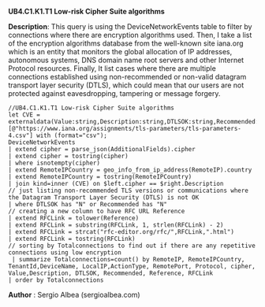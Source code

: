 **UB4.C1.K1.T1 Low-risk Cipher Suite algorithms**

**Description**: This query is using the DeviceNetworkEvents table to filter  by connections where there are encryption algorithms used.
Then, I take a list of the encryption algorithms database from the well-known site iana.org which is an entity that monitors the global allocation of IP addresses, autonomous systems, DNS domain name root servers and other Internet Protocol resources.
Finally, It list cases where there are multiple connections established using non-recommended or non-valid datagram transport layer security (DTLS), which could mean that our users are not protected against eavesdropping, tampering or message forgery. 

```
//UB4.C1.K1.T1 Low-risk Cipher Suite algorithms
let CVE = externaldata(Value:string,Description:string,DTLSOK:string,Recommended:string,Reference:string)
[@"https://www.iana.org/assignments/tls-parameters/tls-parameters-4.csv"] with (format="csv");
DeviceNetworkEvents
| extend cipher = parse_json(AdditionalFields).cipher
| extend cipher = tostring(cipher)
| where isnotempty(cipher)
| extend RemoteIPCountry = geo_info_from_ip_address(RemoteIP).country
| extend RemoteIPCountry = tostring(RemoteIPCountry)
| join kind=inner (CVE) on $left.cipher == $right.Description
// just listing non-recommended TLS versions or communications where the Datagram Transport Layer Security (DTLS) is not OK
| where DTLSOK has "N" or Recommended has "N"
// creating a new column to have RFC URL Reference
| extend RFCLink = tolower(Reference)
| extend RFCLink = substring(RFCLink, 1, strlen(RFCLink) - 2)
| extend RFCLink = strcat("rfc-editor.org/rfc/",RFCLink,".html")
| extend RFCLink = tostring(RFCLink)
// sorting by Totalconnections to find out if there are any repetitive connections using low encryption
 | summarize Totalconnections=count() by RemoteIP, RemoteIPCountry, TenantId,DeviceName, LocalIP,ActionType, RemotePort, Protocol, cipher, Value,Description, DTLSOK, Recommended, Reference, RFCLink
| order by Totalconnections
```

**Author** : Sergio Albea (sergioalbea.com)

